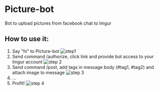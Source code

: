 # Picture-bot
Bot to upload pictures from facebook chat to Imgur

## How to use it:
1. Say "hi" to Picture-bot ![step1](http://i.imgur.com/k5dJPS7.png)
2. Send command /authorize, click link and provide bot access to your Imgur account ![step 2](http://i.imgur.com/4F4uQdF.png)
3. Send command /post, add tags in message body (#tag1, #tag2) and attach image to message ![step 3](http://i.imgur.com/wjultTG.png)
4. ...
5. Profit! ![step 4](http://i.imgur.com/K0Z10F2.png)

